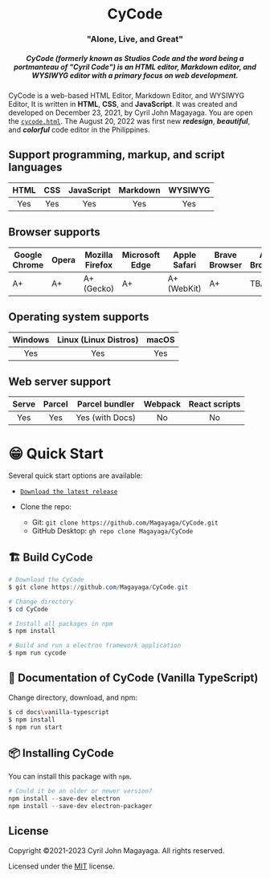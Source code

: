 <h1 align="center">CyCode</h1>
<h3 align="center">"Alone, Live, and Great"</h3>

<h5 align="center">CyCode (formerly known as Studios Code and the word being a portmanteau of "Cyril Code") is an HTML editor, Markdown editor, and WYSIWYG editor with a primary focus on web development.</h5>

CyCode is a web-based HTML Editor, Markdown Editor, and WYSIWYG Editor, It is written in **HTML**, **CSS**, and **JavaScript**. It was created and developed on December 23, 2021, by Cyril John Magayaga. You are open the [`cycode.html`](./src/cycode.html). The August 20, 2022 was first new **_redesign_**, **_beautiful_**, and **_colorful_** code editor in the Philippines.

## Support programming, markup, and script languages

| HTML | CSS | JavaScript | Markdown | WYSIWYG |
|:-:|:-:|:-:|:-:|:-:|
| Yes | Yes | Yes | Yes | Yes |

## Browser supports

| Google Chrome | Opera | Mozilla Firefox | Microsoft Edge | Apple Safari | Brave Browser | Arc Browser |
|--------|-------|----------------|------|-----------------|---------------|-------------|
| A+     | A+    | A+ (Gecko)     | A+   | A+ (WebKit)     | A+            | TBA         |

## Operating system supports

| Windows | Linux (Linux Distros) | macOS |
|:-------:|:---------------------:|:-----:|
|Yes      |Yes                    |Yes    |

## Web server support

| Serve | Parcel | Parcel bundler | Webpack | React scripts |
|:-----:|:------:|:--------------:|:-------:|:-------------:|
|Yes    |Yes     |Yes (with Docs) |No       |No             |

# 😁 Quick Start

Several quick start options are available:

* [`Download the latest release`](https://github.com/Magayaga/CyCode/archive/v1.3.2.zip)
* Clone the repo:

  * Git: `git clone https://github.com/Magayaga/CyCode.git`
  * GitHub Desktop: `gh repo clone Magayaga/CyCode`

## 🏗️ Build CyCode

```powershell
# Download the CyCode
$ git clone https://github.com/Magayaga/CyCode.git

# Change directory
$ cd CyCode

# Install all packages in npm
$ npm install

# Build and run a electron framework application
$ npm run cycode

```

## 📄 Documentation of CyCode (Vanilla TypeScript)

Change directory, download, and npm:
```bash
$ cd docs\vanilla-typescript
$ npm install
$ npm run start
```

## 📦 Installing CyCode
You can install this package with `npm`.


```powershell
# Could it be an older or newer version?
npm install --save-dev electron
npm install --save-dev electron-packager
```

## License
Copyright ©2021-2023 Cyril John Magayaga. All rights reserved.

Licensed under the [MIT](LICENSE) license.
